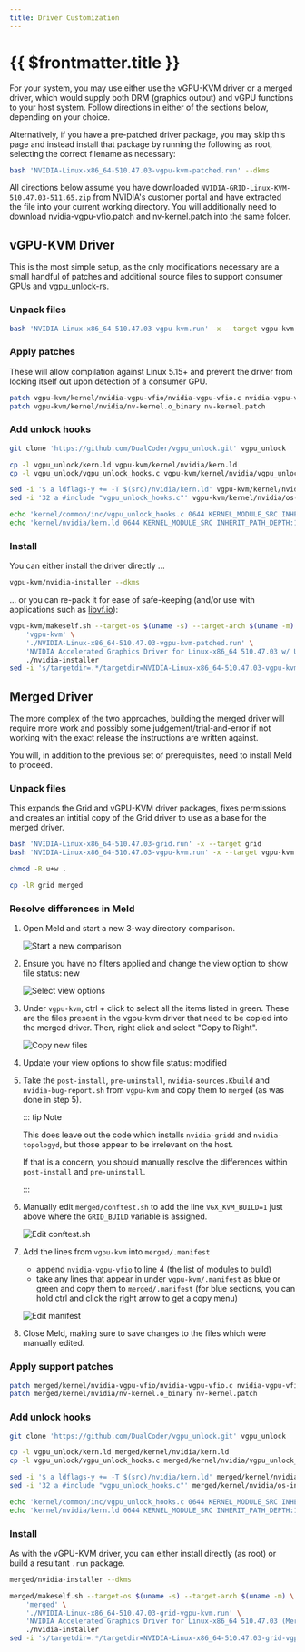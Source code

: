 ```yaml
---
title: Driver Customization
---
```


# {{ $frontmatter.title }}

For your system, you may use either use the vGPU-KVM driver or a merged driver, which would supply both DRM (graphics output) and vGPU functions to your host system. Follow directions in either of the sections below, depending on your choice.

Alternatively, if you have a pre-patched driver package, you may skip this page and instead install that package by running the following as root, selecting the correct filename as necessary:

``` sh
bash 'NVIDIA-Linux-x86_64-510.47.03-vgpu-kvm-patched.run' --dkms
```

All directions below assume you have downloaded `NVIDIA-GRID-Linux-KVM-510.47.03-511.65.zip` from NVIDIA's customer portal and have extracted the file into your current working directory. You will additionally need to download <a :href="$withBase('/patches/510.47.03/nvidia-vgpu-vfio.patch')">nvidia-vgpu-vfio.patch</a> and <a :href="$withBase('/patches/510.47.03/nv-kernel.patch')">nv-kernel.patch</a> into the same folder.

## vGPU-KVM Driver

This is the most simple setup, as the only modifications necessary are a small handful of patches and additional source files to support consumer GPUs and [vgpu_unlock-rs](../tools/vgpu-unlock-rs.md).

### Unpack files

``` sh
bash 'NVIDIA-Linux-x86_64-510.47.03-vgpu-kvm.run' -x --target vgpu-kvm
```

### Apply patches

These will allow compilation against Linux 5.15+ and prevent the driver from locking itself out upon detection of a consumer GPU.

``` sh
patch vgpu-kvm/kernel/nvidia-vgpu-vfio/nvidia-vgpu-vfio.c nvidia-vgpu-vfio.patch
patch vgpu-kvm/kernel/nvidia/nv-kernel.o_binary nv-kernel.patch
```

### Add unlock hooks

``` sh
git clone 'https://github.com/DualCoder/vgpu_unlock.git' vgpu_unlock

cp -l vgpu_unlock/kern.ld vgpu-kvm/kernel/nvidia/kern.ld
cp -l vgpu_unlock/vgpu_unlock_hooks.c vgpu-kvm/kernel/nvidia/vgpu_unlock_hooks.c

sed -i '$ a ldflags-y += -T $(src)/nvidia/kern.ld' vgpu-kvm/kernel/nvidia/nvidia.Kbuild
sed -i '32 a #include "vgpu_unlock_hooks.c"' vgpu-kvm/kernel/nvidia/os-interface.c

echo 'kernel/common/inc/vgpu_unlock_hooks.c 0644 KERNEL_MODULE_SRC INHERIT_PATH_DEPTH:1 MODULE:vgpu' >> vgpu-kvm/.manifest
echo 'kernel/nvidia/kern.ld 0644 KERNEL_MODULE_SRC INHERIT_PATH_DEPTH:1 MODULE:resman' >> vgpu-kvm/.manifest
```

### Install

You can either install the driver directly ...

``` sh
vgpu-kvm/nvidia-installer --dkms
```

... or you can re-pack it for ease of safe-keeping (and/or use with applications such as [libvf.io](https://libvf.io/)):

``` sh
vgpu-kvm/makeself.sh --target-os $(uname -s) --target-arch $(uname -m) \
    'vgpu-kvm' \
    './NVIDIA-Linux-x86_64-510.47.03-vgpu-kvm-patched.run' \
    'NVIDIA Accelerated Graphics Driver for Linux-x86_64 510.47.03 w/ Unlock Hooks' \
    ./nvidia-installer
sed -i 's/targetdir=.*/targetdir=NVIDIA-Linux-x86_64-510.47.03-vgpu-kvm-patched/' NVIDIA-Linux-x86_64-510.47.03-vgpu-kvm-patched.run
```

## Merged Driver

The more complex of the two approaches, building the merged driver will require more work and possibly some judgement/trial-and-error if not working with the exact release the instructions are written against.

You will, in addition to the previous set of prerequisites, need to install Meld to proceed.

### Unpack files

This expands the Grid and vGPU-KVM driver packages, fixes permissions and creates an intitial copy of the Grid driver to use as a base for the merged driver.

``` sh
bash 'NVIDIA-Linux-x86_64-510.47.03-grid.run' -x --target grid
bash 'NVIDIA-Linux-x86_64-510.47.03-vgpu-kvm.run' -x --target vgpu-kvm

chmod -R u+w .

cp -lR grid merged
```

### Resolve differences in Meld

1. Open Meld and start a new 3-way directory comparison.

   ![Start a new comparison](./img/merge/1_start-a-new-comparison.png)

2. Ensure you have no filters applied and change the view option to show file status: new

   ![Select view options](./img/merge/2_select-view-options.png)

3. Under `vgpu-kvm`, ctrl + click to select all the items listed in green. These are the files present in the vgpu-kvm driver that need to be copied into the merged driver. Then, right click and select "Copy to Right".

   ![Copy new files](./img/merge/3_select-and-copy.png)

4. Update your view options to show file status: modified

5. Take the `post-install`, `pre-uninstall`, `nvidia-sources.Kbuild` and `nvidia-bug-report.sh` from `vgpu-kvm` and copy them to `merged` (as was done in step 5).

   ::: tip Note

   This does leave out the code which installs `nvidia-gridd` and `nvidia-topologyd`, but those appear to be irrelevant on the host.

   If that is a concern, you should manually resolve the differences within `post-install` and `pre-uninstall`.

   :::

6. Manually edit `merged/conftest.sh` to add the line `VGX_KVM_BUILD=1` just above where the `GRID_BUILD` variable is assigned.

   ![Edit conftest.sh](./img/merge/6_edit-conftest-sh.png)

7. Add the lines from `vgpu-kvm` into `merged/.manifest`

   * append `nvidia-vgpu-vfio` to line 4 (the list of modules to build)
   * take any lines that appear in under `vgpu-kvm/.manifest` as blue or green and copy them to `merged/.manifest` (for blue sections, you can hold ctrl and click the right arrow to get a copy menu)

   ![Edit manifest](./img/merge/7_edit-manifest.png)

8. Close Meld, making sure to save changes to the files which were manually edited.

### Apply support patches

``` sh
patch merged/kernel/nvidia-vgpu-vfio/nvidia-vgpu-vfio.c nvidia-vgpu-vfio.patch
patch merged/kernel/nvidia/nv-kernel.o_binary nv-kernel.patch
```

### Add unlock hooks

``` sh
git clone 'https://github.com/DualCoder/vgpu_unlock.git' vgpu_unlock

cp -l vgpu_unlock/kern.ld merged/kernel/nvidia/kern.ld
cp -l vgpu_unlock/vgpu_unlock_hooks.c merged/kernel/nvidia/vgpu_unlock_hooks.c

sed -i '$ a ldflags-y += -T $(src)/nvidia/kern.ld' merged/kernel/nvidia/nvidia.Kbuild
sed -i '32 a #include "vgpu_unlock_hooks.c"' merged/kernel/nvidia/os-interface.c

echo 'kernel/common/inc/vgpu_unlock_hooks.c 0644 KERNEL_MODULE_SRC INHERIT_PATH_DEPTH:1 MODULE:vgpu' >> merged/.manifest
echo 'kernel/nvidia/kern.ld 0644 KERNEL_MODULE_SRC INHERIT_PATH_DEPTH:1 MODULE:resman' >> merged/.manifest
```

### Install

As with the vGPU-KVM driver, you can either install directly (as root) or build a resultant `.run` package.

``` sh
merged/nvidia-installer --dkms
```

``` sh
merged/makeself.sh --target-os $(uname -s) --target-arch $(uname -m) \
    'merged' \
    './NVIDIA-Linux-x86_64-510.47.03-grid-vgpu-kvm.run' \
    'NVIDIA Accelerated Graphics Driver for Linux-x86_64 510.47.03 (Merged) w/ Unlock Hooks' \
    ./nvidia-installer
sed -i 's/targetdir=.*/targetdir=NVIDIA-Linux-x86_64-510.47.03-grid-vgpu-kvm/' NVIDIA-Linux-x86_64-510.47.03-grid-vgpu-kvm.run
```

